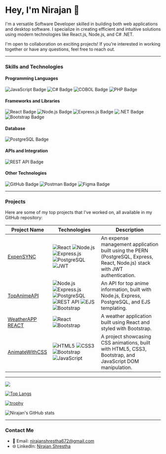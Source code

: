 # Hey, I'm Nirajan 👋  

I'm a versatile Software Developer skilled in building both web applications and desktop software. I specialize in creating efficient and intuitive solutions using modern technologies like React.js, Node.js, and C# .NET.  

I'm open to collaboration on exciting projects! If you're interested in working together or have any questions, feel free to reach out.  

---  

### Skills and Technologies  

#### Programming Languages  
![JavaScript Badge](https://img.shields.io/badge/JavaScript-323330?style=for-the-badge&logo=javascript&logoColor=F7DF1E) ![C# Badge](https://img.shields.io/badge/C%23-239120?style=for-the-badge&logo=csharp&logoColor=white)  ![COBOL Badge](https://img.shields.io/badge/COBOL-555555?style=for-the-badge&logo=sourcegraph&logoColor=white) ![PHP Badge](https://img.shields.io/badge/PHP-777BB4?style=for-the-badge&logo=php&logoColor=white)   

#### Frameworks and Libraries  
![React Badge](https://img.shields.io/badge/React-20232A?style=for-the-badge&logo=react&logoColor=61DAFB)  ![Node.js Badge](https://img.shields.io/badge/Node.js-339933?style=for-the-badge&logo=nodedotjs&logoColor=white)  ![Express.js Badge](https://img.shields.io/badge/Express.js-000000?style=for-the-badge&logo=express&logoColor=white)  ![.NET Badge](https://img.shields.io/badge/.NET-512BD4?style=for-the-badge&logo=dotnet&logoColor=white)  ![Bootstrap Badge](https://img.shields.io/badge/Bootstrap-563D7C?style=for-the-badge&logo=bootstrap&logoColor=white)  

#### Database  
![PostgreSQL Badge](https://img.shields.io/badge/PostgreSQL-316192?style=for-the-badge&logo=postgresql&logoColor=white)  

#### APIs and Integration  
![REST API Badge](https://img.shields.io/badge/REST%20API-FF6C37?style=for-the-badge&logo=rest&logoColor=white)  

#### Other Technologies  
![GitHub Badge](https://img.shields.io/badge/GitHub-181717?style=for-the-badge&logo=github&logoColor=white)  ![Postman Badge](https://img.shields.io/badge/Postman-FF6C37?style=for-the-badge&logo=postman&logoColor=white)  ![Figma Badge](https://img.shields.io/badge/Figma-F24E1E?style=for-the-badge&logo=figma&logoColor=white)  

---  

### Projects  

Here are some of my top projects that I've worked on, all available in my GitHub repository:  

| Project Name | Technologies | Description |  
|--------------|--------------|-------------|  
| [ExpenSYNC](https://github.com/nirajan128/ExpenSync) | ![React](https://img.shields.io/badge/React-20232A?style=flat-square&logo=react&logoColor=61DAFB) ![Node.js](https://img.shields.io/badge/Node.js-339933?style=flat-square&logo=nodedotjs&logoColor=white) ![Express.js](https://img.shields.io/badge/Express.js-000000?style=flat-square&logo=express&logoColor=white) ![PostgreSQL](https://img.shields.io/badge/PostgreSQL-316192?style=flat-square&logo=postgresql&logoColor=white) ![JWT](https://img.shields.io/badge/JWT-000000?style=flat-square&logo=jsonwebtokens&logoColor=white) | An expense management application built using the PERN (PostgreSQL, Express, React, Node.js) stack with JWT authentication. |  
| [TopAnimeAPI](https://github.com/nirajan128/topAnimeAPI) | ![Node.js](https://img.shields.io/badge/Node.js-339933?style=flat-square&logo=nodedotjs&logoColor=white) ![Express.js](https://img.shields.io/badge/Express.js-000000?style=flat-square&logo=express&logoColor=white) ![PostgreSQL](https://img.shields.io/badge/PostgreSQL-316192?style=flat-square&logo=postgresql&logoColor=white) ![REST API](https://img.shields.io/badge/REST%20API-FF6C37?style=flat-square&logo=rest&logoColor=white) ![EJS](https://img.shields.io/badge/EJS-B4CA65?style=flat-square&logo=ejs&logoColor=white) ![Bootstrap](https://img.shields.io/badge/Bootstrap-563D7C?style=flat-square&logo=bootstrap&logoColor=white) | An API for top anime information, built with Node.js, Express, PostgreSQL, and EJS templating. |  
| [WeatherAPP REACT](https://github.com/nirajan128/WeatherApp-React) | ![React](https://img.shields.io/badge/React-20232A?style=flat-square&logo=react&logoColor=61DAFB) ![Bootstrap](https://img.shields.io/badge/Bootstrap-563D7C?style=flat-square&logo=bootstrap&logoColor=white) | A weather application built using React and styled with Bootstrap. |  
| [AnimateWithCSS](https://github.com/nirajan128/AnimateWithCss) | ![HTML5](https://img.shields.io/badge/HTML5-E34F26?style=flat-square&logo=html5&logoColor=white) ![CSS3](https://img.shields.io/badge/CSS3-1572B6?style=flat-square&logo=css3&logoColor=white) ![Bootstrap](https://img.shields.io/badge/Bootstrap-563D7C?style=flat-square&logo=bootstrap&logoColor=white) ![JavaScript](https://img.shields.io/badge/JavaScript-F7DF1E?style=flat-square&logo=javascript&logoColor=black) | A project showcasing CSS animations, built with HTML5, CSS3, Bootstrap, and JavaScript DOM manipulation. |  

---  

![](https://api.visitorbadge.io/api/VisitorHit?user=nirajan128f&repo=github-visitors-badge&countColor=%237B1E7A)  

[![Top Langs](https://github-readme-stats.vercel.app/api/top-langs/?username=nirajan128&layout=donut-vertical)](https://github.com/anuraghazra/github-readme-stats)  

[![trophy](https://github-profile-trophy.vercel.app/?username=nirajan128&theme=darkhub&row=1&column=6)](https://github.com/ryo-ma/github-profile-trophy)  

![Nirajan's GitHub stats](https://github-readme-stats.vercel.app/api?username=nirajan128&show_icons=true&theme=radical)  

---  

### Contact Me  

- 📧 Email: [nirajanshrestha672@gmail.com](mailto:nirajanshrestha672@gmail.com)  
- 🌐 LinkedIn: [Nirajan Shrestha](https://www.linkedin.com/in/nirajan-shrestha-391380233/)  
